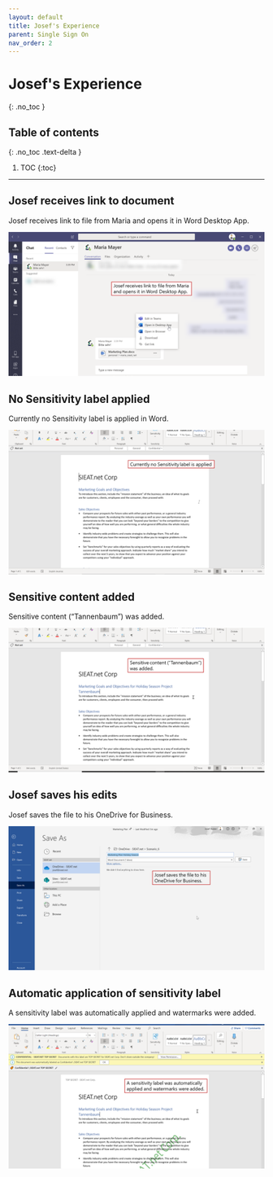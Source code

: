 ```yaml
---
layout: default
title: Josef's Experience
parent: Single Sign On
nav_order: 2
---
```


# Josef's Experience
{: .no_toc }

## Table of contents
{: .no_toc .text-delta }

1. TOC
{:toc}

---

## Josef receives link to document
Josef receives link to file from Maria and opens it in Word Desktop App.

![](/assets/images/scenario06/Scenario06_05.PNG "Josef receives link to document")

## No Sensitivity label applied
Currently no Sensitivity label is applied in Word.

![](/assets/images/scenario06/Scenario06_06.PNG "No Sensitivity label applied")

## Sensitive content added
Sensitive content (“Tannenbaum”) was added.

![](/assets/images/scenario06/Scenario06_07.PNG "Sensitive content added")

## Josef saves his edits
Josef saves the file to his OneDrive for Business.

![](/assets/images/scenario06/Scenario06_08.PNG "Josef saves his edits")

## Automatic application of sensitivity label
A sensitivity label was automatically applied and watermarks were added.

![](/assets/images/scenario06/Scenario06_09.PNG "Automatic application of sensitivity label")
